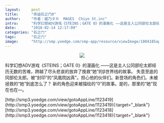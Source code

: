```yaml
---
layout:     post
title:      "命运石之门0"
author:     "作者：姬乃タカ  MAGES  Chiyo St.inc"
intro:      "科学幻想ADV游戏《STEINS；GATE 0》的漫画化 ——这是主人公冈部伦太郎经历无数的苦难，跨越了尽头悲哀的放弃了挽救“她”的β世界线的故事。 失意至底的冈部伦太郎。被“封印”的“凤凰院凶真”。担心他的伙伴们。新登场的角色们。未被拯救的“她”到底怎么了？ 新的角色迎来被描绘的“0”的故事。是的，那里的“她”现在也在—。"
date:       "2018-02-14 12:17:09"
categories: "石之门"
tags:       "石之门"
image:      "http://smp.yoedge.com/smp-app/resource/viewImage/1004185appline.png"
---
```

<div style="text-align: center">
<p><img src="http://smp.yoedge.com/smp-app/resource/viewImage/1004185appline.png"/></p>
</div>
<p class="post-meta">
<span>科学幻想ADV游戏《STEINS；GATE 0》的漫画化 ——这是主人公冈部伦太郎经历无数的苦难，跨越了尽头悲哀的放弃了挽救“她”的β世界线的故事。 失意至底的冈部伦太郎。被“封印”的“凤凰院凶真”。担心他的伙伴们。新登场的角色们。未被拯救的“她”到底怎么了？ 新的角色迎来被描绘的“0”的故事。是的，那里的“她”现在也在—。</span>
</p>
[http://smp3.yoedge.com/view/gotoAppLine/1123419](http://smp3.yoedge.com/view/gotoAppLine/1123419){:target="_blank"}
[http://smp3.yoedge.com/view/gotoAppLine/1123418](http://smp3.yoedge.com/view/gotoAppLine/1123418){:target="_blank"}


